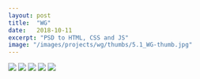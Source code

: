 ```yaml
---
layout: post
title:  "WG"
date:   2018-10-11
excerpt: "PSD to HTML, CSS and JS"
image: "/images/projects/wg/thumbs/5.1_WG-thumb.jpg"
---
```


<img src="/images/projects/wg/5.1_WG.jpg"> 
<img src="/images/projects/wg/5.2_WG.jpg"> 
<img src="/images/projects/wg/5.3_WG.jpg"> 
<img src="/images/projects/wg/5.4_WG.jpg"> 
<img src="/images/projects/wg/5.5_WG.jpg"> 